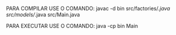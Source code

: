 PARA COMPILAR USE O COMANDO: javac -d bin src/factories/*.java src/models/*.java src/Main.java

PARA EXECUTAR USE O COMANDO: java -cp bin Main
